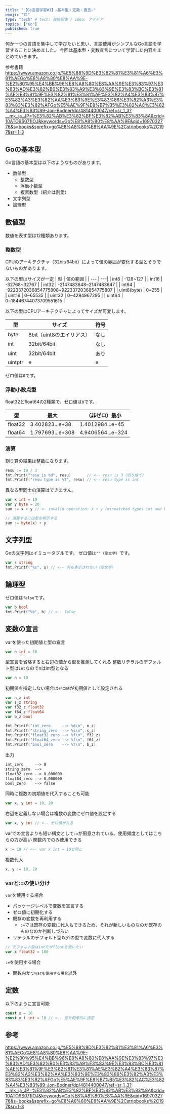 ```yaml
---
title: "【Go言語学習#1】~基本型・定数・宣言~"
emoji: "🏗️"
type: "tech" # tech: 技術記事 / idea: アイデア
topics: ["Go"]
published: true
---
```


何か一つの言語を集中して学びたいと思い、言語使用がシンプルなGo言語を学習することに決めました。
今回は基本型・変数宣言について学習した内容をまとめていきます。

参考書籍
https://www.amazon.co.jp/%E5%88%9D%E3%82%81%E3%81%A6%E3%81%AEGo%E8%A8%80%E8%AA%9E-%E2%80%95%E4%BB%96%E8%A8%80%E8%AA%9E%E3%83%97%E3%83%AD%E3%82%B0%E3%83%A9%E3%83%9E%E3%83%BC%E3%81%AE%E3%81%9F%E3%82%81%E3%81%AE%E3%82%A4%E3%83%87%E3%82%A3%E3%82%AA%E3%83%9E%E3%83%86%E3%82%A3%E3%83%83%E3%82%AFGo%E5%AE%9F%E8%B7%B5%E3%82%AC%E3%82%A4%E3%83%89-Jon-Bodner/dp/4814400047/ref=sr_1_3?__mk_ja_JP=%E3%82%AB%E3%82%BF%E3%82%AB%E3%83%8A&crid=10ATO9S071IOJ&keywords=Go%E8%A8%80%E8%AA%9E&qid=1697032776&s=books&sprefix=go%E8%A8%80%E8%AA%9E%2Cstripbooks%2C197&sr=1-3

## Goの基本型
Go言語の基本型は以下のようなものがあります。
- 数値型
  - 整数型
  - 浮動小数型
  - 複素数型（紹介は割愛）
- 文字列型
- 論理型

## 数値型
数値を表す型は12種類あります。

### 整数型
CPUのアーキテクチャ（32bit/64bit）によって値の範囲が変化する型とそうでないものがあります。

以下の型はサイズが一定
| 型 | 値の範囲 |
| --- | ---|
| int8 | -128~127 |
| int16 | -32768~32767 |
| int32	| -2147483648~2147483647 |
| int64	| -9223372036854775808~9223372036854775807 |
| uint8(byte) | 0~255 |
| uint16 | 0~65535 |
| uint32 | 0~4294967295 |
| uint64 | 0~18446744073709551615 |

以下の型はCPUアーキテクチャによってサイズが可変します。

| 型 | サイズ | 符号 |
| --- | --- | --- |
| byte | 8bit（uint8のエイリアス） | なし |
| int | 32bit/64bit | なし |
| uint | 32bit/64bit | あり |
uintptr |	※ |	※ |	なし |

ゼロ値は`0`です。

### 浮動小数点型
float32とfloat64の2種類で、ゼロ値は`0`です。

| 型 | 最大 | （非ゼロ）最小 |
| --- | --- | --- |
| float32 | 3.402823...e+38 | 1.4012984...e-45 |
| float64 | 1.797693...e+308 | 4.9406564...e-324 |

### 演算
割り算の結果は整数になります。
```go
resu := 10 / 3
fmt.Print("resu is %d", resu)       // <-- resu is 3（切り捨て）
fmt.Printf("resu type is %T", resu) // <-- resu type is int
```

異なる型同士の演算はできません。
```go
var x int = 10
var y byte = 20
sum := x + y // <- invalid operation: x + y (mismatched types int and byte)

// 演算するには型を明示する
sum := byte(x) + y
```

## 文字列型
Goの文字列はイミュータブルです。
ゼロ値は`""（空文字）`です。
```go
var s string
fmt.Printf("%s", s) // <-- 何も表示されない（空文字）
```

## 論理型
ゼロ値は`false`です。

```go
var b bool
fmt.Print("%b", b) // <-- false
```

## 変数の宣言
varを使った初期値と型の宣言
```go
var n int = 10
```

型宣言を省略すると右辺の値から型を推測してくれる
整数リテラルのデフォルト型は`int`なのでnはint型となる
```go
var n = 10
```

初期値を指定しない場合は`ゼロ値`が初期値として設定される
```go
var n_z int
var s_z string
var f32_z float32
var f64_z float64
var b_z bool

fmt.Printf("int_zero     --> %d\n", n_z)
fmt.Printf("string_zero  --> %s\n", s_z)
fmt.Printf("float32_zero --> %f\n", f32_z)
fmt.Printf("float64_zero --> %f\n", f64_z)
fmt.Printf("bool_zero    --> %t\n", b_z)
```

出力
```txt
int_zero     --> 0
string_zero  --> 
float32_zero --> 0.000000
float64_zero --> 0.000000
bool_zero    --> false
```

同時に複数の初期値を代入することも可能
```go
var x, y int = 10, 20
```
右辺を定義しない場合は複数の変数にゼロ値を設定する
```go
var x, y int // <-- ゼロ値が入る
```

varでの宣言よりも短い構文として`:=`が用意されている。使用頻度としてはこちらの方が高い
関数内でのみ使用できる
```go
x := 10 // <-- var x int = 10と同じ
```

複数代入
```go
x, y := 10, 20
```

### varと:=の使い分け

`var`を使用する場合
- パッケージレベルで変数を宣言する
- ゼロ値に初期化する
- 既存の変数を再利用する
  - `:=`では既存の変数に代入もできるため、それが新しいものなのか既存のものなのか判断しづらい
- リテラルのデフォルト型以外の型で変数に代入する
```go
// デフォルト型はintだがfloatを使いたい
var x float32 = 100
```

`:=`を使用する場合
- 関数内かつ`varを使用する場合`以外

## 定数
以下のように宣言可能
```go
const x = 10
const x_i int = 10 // <-- 型を明示的に指定
```

## 参考
https://www.amazon.co.jp/%E5%88%9D%E3%82%81%E3%81%A6%E3%81%AEGo%E8%A8%80%E8%AA%9E-%E2%80%95%E4%BB%96%E8%A8%80%E8%AA%9E%E3%83%97%E3%83%AD%E3%82%B0%E3%83%A9%E3%83%9E%E3%83%BC%E3%81%AE%E3%81%9F%E3%82%81%E3%81%AE%E3%82%A4%E3%83%87%E3%82%A3%E3%82%AA%E3%83%9E%E3%83%86%E3%82%A3%E3%83%83%E3%82%AFGo%E5%AE%9F%E8%B7%B5%E3%82%AC%E3%82%A4%E3%83%89-Jon-Bodner/dp/4814400047/ref=sr_1_3?__mk_ja_JP=%E3%82%AB%E3%82%BF%E3%82%AB%E3%83%8A&crid=10ATO9S071IOJ&keywords=Go%E8%A8%80%E8%AA%9E&qid=1697032776&s=books&sprefix=go%E8%A8%80%E8%AA%9E%2Cstripbooks%2C197&sr=1-3